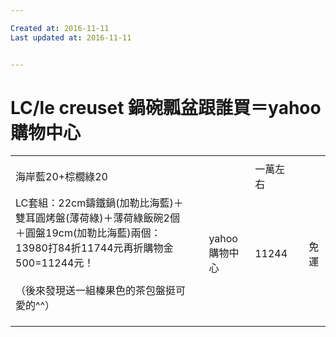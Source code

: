 ```yaml
---

Created at: 2016-11-11
Last updated at: 2016-11-11


---
```


# LC/le creuset 鍋碗瓢盆跟誰買＝yahoo購物中心


|     |     |     |     |     |     |
| --- | --- | --- | --- | --- | --- |
|     |     |     |     |     |     |
| 海岸藍20+棕櫚綠20 |     |     | 一萬左右 |     |     |
| LC套組：22cm鑄鐵鍋(加勒比海藍)＋雙耳圓烤盤(薄荷綠)＋薄荷綠飯碗2個＋圓盤19cm(加勒比海藍)兩個：13980打84折11744元再折購物金500=11244元！<br><br>（後來發現送一組榛果色的茶包盤挺可愛的^^） |     | yahoo購物中心 | 11244 |     | 免運  |
|     |     |     |     |     |     |
|     |     |     |     |     |     |
|     |     |     |     |     |     |

